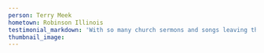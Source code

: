 ```yaml
---
person: Terry Meek
hometown: Robinson Illinois
testimonial_markdown: 'With so many church sermons and songs leaving the blood out of the message, we here at New Hebron Baptist Church believe without the shedding of blood there is no remission of sin. We are thankful to Bro. Lee for his preaching of the blood and the truth he preaches.'
thumbnail_image:
---
```

